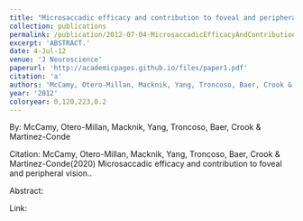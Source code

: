```yaml
---
title: "Microsaccadic efficacy and contribution to foveal and peripheral vision."
collection: publications
permalink: /publication/2012-07-04-MicrosaccadicEfficacyAndContributionToFovealAndPeripheralVision
excerpt: 'ABSTRACT.'
date: 4-Jul-12
venue: 'J Neuroscience'
paperurl: 'http://academicpages.github.io/files/paper1.pdf'
citation: 'a'
authors: 'McCamy, Otero-Millan, Macknik, Yang, Troncoso, Baer, Crook & Martinez-Conde'
year: '2012'
coloryear: 0,120,223,0.2
---
```


By: McCamy, Otero-Millan, Macknik, Yang, Troncoso, Baer, Crook & Martinez-Conde

Citation: McCamy, Otero-Millan, Macknik, Yang, Troncoso, Baer, Crook & Martinez-Conde(2020) Microsaccadic efficacy and contribution to foveal and peripheral vision.. 

Abstract: 

Link: 
